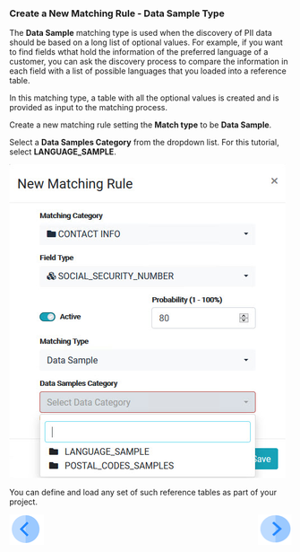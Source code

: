 ### Create a New Matching Rule - Data Sample Type

The **Data Sample** matching type is used when the discovery of PII data should be based on a long list of optional values. For example, if you want to find fields wthat hold the information of the preferred language of a customer, you can ask the discovery process to compare the information in each field with a list of possible languages that you loaded into a reference table. 

In this matching type, a table with all the optional values is created and is provided as input to the matching process.

Create a new matching rule setting the **Match type** to be **Data Sample**. 

Select a **Data Samples Category** from the dropdown list. For this tutorial, select **LANGUAGE_SAMPLE**.

![image](../images/07_3_Discovery_NewMatchingRule13_DataSample2.jpg)

You can define and load any set of such reference tables as part of your project.


[![Previous](../images/Previous.png)]( 03_03_04_Discovery_NewMatchingRule_DataFunction.md)[<img align="right" width="60" height="54" src="../images/Next.png">](04_Discovery_AddInterface.md)
